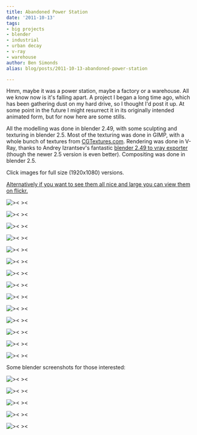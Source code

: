 ```yaml
---
title: Abandoned Power Station
date: '2011-10-13'
tags:
- big projects
- blender
- industrial
- urban decay
- v-ray
- warehouse
author: Ben Simonds
alias: blog/posts/2011-10-13-abandoned-power-station

---
```


Hmm, maybe it was a power station, maybe a factory or a warehouse. All we know now is it's falling apart. A project I began a long time ago, which has been gathering dust on my hard drive, so I thought I'd post it up. At some point in the future I might resurrect it in its originally intended animated form, but for now here are some stills.

All the modelling was done in blender 2.49, with some sculpting and texturing in blender 2.5. Most of the texturing was done in GIMP, with a whole bunch of textures from [CGTextures.com](http://www.cgtextures.com/). Rendering was done in V-Ray, thanks to Andrey Izrantsev's fantastic [blender 2.49 to vray exporter](http://vray.cgdo.ru/) (though the newer 2.5 version is even better). Compositing was done in blender 2.5.

Click images for full size (1920x1080) versions.

[Alternatively if you want to see them all nice and large you can view them on flickr.](http://www.flickr.com/photos/bensimonds/sets/72157627886694820/show/)

![>< ><](/images/old/shot01_1080p.jpg)



![>< ><](/images/old/shot02_1080p.jpg)



![>< ><](/images/old/shot03_1080p.jpg)


![>< ><](/images/old/shot04_1080p.jpg)


![>< ><](/images/old/shot05_1080p.jpg)


![>< ><](/images/old/shot06_1080p.jpg)


![>< ><](/images/old/shot07_1080p.jpg)

![>< ><](/images/old/shot08_1080p.jpg)

![>< ><](/images/old/shot10_1080p.jpg)


![>< ><](/images/old/shot11_1080p.jpg)

![>< ><](/images/old/shot12_1080p.jpg)


![>< ><](/images/old/shot13_1080p.jpg)


![>< ><](/images/old/shot14_1080p.jpg)


![>< ><](/images/old/shot16_1080p.jpg)


Some blender screenshots for those interested:

![>< ><](/images/old/cam1_vp.png)


![>< ><](/images/old/cam2_vp.png)

![>< ><](/images/old/cam3_vp1.png)

![>< ><](/images/old/cam5_vp.png)


![>< ><](/images/old/cam11_vp.png)


